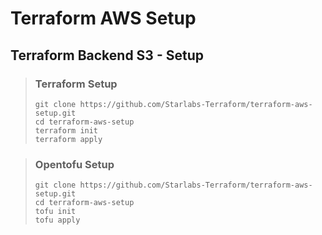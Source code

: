 # Terraform AWS Setup
## Terraform Backend S3 - Setup

> ### Terraform Setup
> ```
> git clone https://github.com/Starlabs-Terraform/terraform-aws-setup.git
> cd terraform-aws-setup
> terraform init
> terraform apply
> ```

> ### Opentofu Setup
> ```
> git clone https://github.com/Starlabs-Terraform/terraform-aws-setup.git
> cd terraform-aws-setup
> tofu init
> tofu apply
>```
